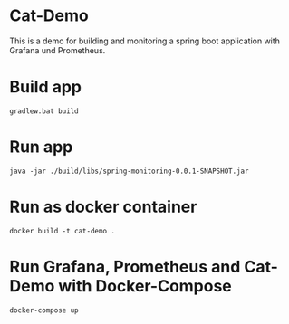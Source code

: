 # Cat-Demo

This is a demo for building and monitoring a spring boot application
with Grafana und Prometheus.

# Build app

```
gradlew.bat build 
```

# Run app

```
java -jar ./build/libs/spring-monitoring-0.0.1-SNAPSHOT.jar
```

# Run as docker container

```
docker build -t cat-demo .
```

# Run Grafana, Prometheus and Cat-Demo with Docker-Compose

```
docker-compose up
```

